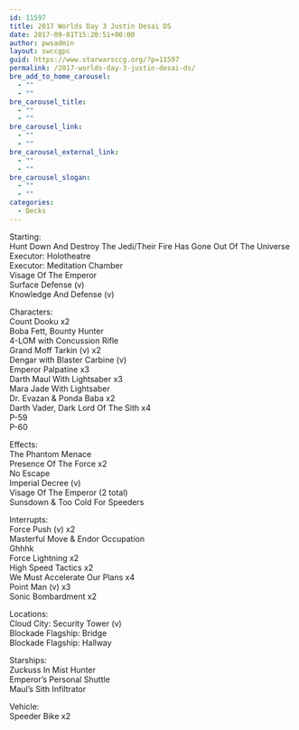```yaml
---
id: 11597
title: 2017 Worlds Day 3 Justin Desai DS
date: 2017-09-01T15:20:51+00:00
author: pwsadmin
layout: swccgpc
guid: https://www.starwarsccg.org/?p=11597
permalink: /2017-worlds-day-3-justin-desai-ds/
bre_add_to_home_carousel:
  - ""
  - ""
bre_carousel_title:
  - ""
  - ""
bre_carousel_link:
  - ""
  - ""
bre_carousel_external_link:
  - ""
  - ""
bre_carousel_slogan:
  - ""
  - ""
categories:
  - Decks
---
```

Starting:  
Hunt Down And Destroy The Jedi/Their Fire Has Gone Out Of The Universe  
Executor: Holotheatre  
Executor: Meditation Chamber  
Visage Of The Emperor  
Surface Defense (v)  
Knowledge And Defense (v)

Characters:  
Count Dooku x2  
Boba Fett, Bounty Hunter  
4-LOM with Concussion Rifle  
Grand Moff Tarkin (v) x2  
Dengar with Blaster Carbine (v)  
Emperor Palpatine x3  
Darth Maul With Lightsaber x3  
Mara Jade With Lightsaber  
Dr. Evazan & Ponda Baba x2  
Darth Vader, Dark Lord Of The Sith x4  
P-59  
P-60

Effects:  
The Phantom Menace  
Presence Of The Force x2  
No Escape  
Imperial Decree (v)  
Visage Of The Emperor (2 total)  
Sunsdown & Too Cold For Speeders

Interrupts:  
Force Push (v) x2  
Masterful Move & Endor Occupation  
Ghhhk  
Force Lightning x2  
High Speed Tactics x2  
We Must Accelerate Our Plans x4  
Point Man (v) x3  
Sonic Bombardment x2

Locations:  
Cloud City: Security Tower (v)  
Blockade Flagship: Bridge  
Blockade Flagship: Hallway

Starships:  
Zuckuss In Mist Hunter  
Emperor’s Personal Shuttle  
Maul’s Sith Infiltrator

Vehicle:  
Speeder Bike x2